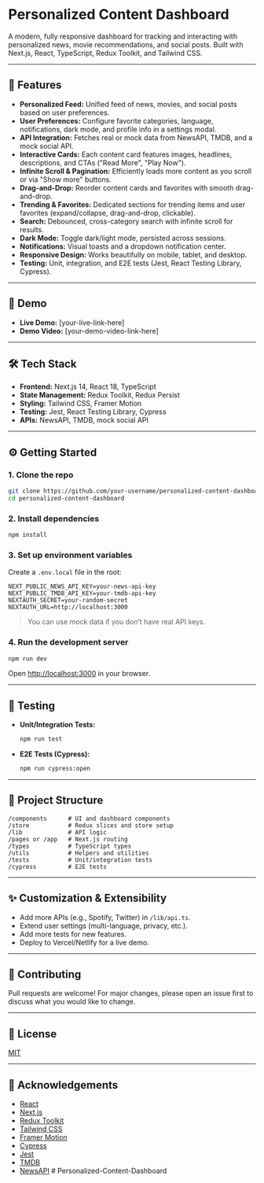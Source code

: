 # Personalized Content Dashboard

A modern, fully responsive dashboard for tracking and interacting with personalized news, movie recommendations, and social posts. Built with Next.js, React, TypeScript, Redux Toolkit, and Tailwind CSS.

---

## 🚀 Features

- **Personalized Feed:** Unified feed of news, movies, and social posts based on user preferences.
- **User Preferences:** Configure favorite categories, language, notifications, dark mode, and profile info in a settings modal.
- **API Integration:** Fetches real or mock data from NewsAPI, TMDB, and a mock social API.
- **Interactive Cards:** Each content card features images, headlines, descriptions, and CTAs ("Read More", "Play Now").
- **Infinite Scroll & Pagination:** Efficiently loads more content as you scroll or via "Show more" buttons.
- **Drag-and-Drop:** Reorder content cards and favorites with smooth drag-and-drop.
- **Trending & Favorites:** Dedicated sections for trending items and user favorites (expand/collapse, drag-and-drop, clickable).
- **Search:** Debounced, cross-category search with infinite scroll for results.
- **Dark Mode:** Toggle dark/light mode, persisted across sessions.
- **Notifications:** Visual toasts and a dropdown notification center.
- **Responsive Design:** Works beautifully on mobile, tablet, and desktop.
- **Testing:** Unit, integration, and E2E tests (Jest, React Testing Library, Cypress).

---

## 📸 Demo

- **Live Demo:** [your-live-link-here]
- **Demo Video:** [your-demo-video-link-here]

---

## 🛠️ Tech Stack

- **Frontend:** Next.js 14, React 18, TypeScript
- **State Management:** Redux Toolkit, Redux Persist
- **Styling:** Tailwind CSS, Framer Motion
- **Testing:** Jest, React Testing Library, Cypress
- **APIs:** NewsAPI, TMDB, mock social API

---

## ⚙️ Getting Started

### 1. Clone the repo
```bash
git clone https://github.com/your-username/personalized-content-dashboard.git
cd personalized-content-dashboard
```

### 2. Install dependencies
```bash
npm install
```

### 3. Set up environment variables
Create a `.env.local` file in the root:
```
NEXT_PUBLIC_NEWS_API_KEY=your-news-api-key
NEXT_PUBLIC_TMDB_API_KEY=your-tmdb-api-key
NEXTAUTH_SECRET=your-random-secret
NEXTAUTH_URL=http://localhost:3000
```
> You can use mock data if you don’t have real API keys.

### 4. Run the development server
```bash
npm run dev
```
Open [http://localhost:3000](http://localhost:3000) in your browser.

---

## 🧪 Testing

- **Unit/Integration Tests:**
  ```bash
  npm run test
  ```
- **E2E Tests (Cypress):**
  ```bash
  npm run cypress:open
  ```

---

## 📁 Project Structure

```
/components      # UI and dashboard components
/store           # Redux slices and store setup
/lib             # API logic
/pages or /app   # Next.js routing
/types           # TypeScript types
/utils           # Helpers and utilities
/tests           # Unit/integration tests
/cypress         # E2E tests
```

---

## ✨ Customization & Extensibility
- Add more APIs (e.g., Spotify, Twitter) in `/lib/api.ts`.
- Extend user settings (multi-language, privacy, etc.).
- Add more tests for new features.
- Deploy to Vercel/Netlify for a live demo.

---

## 🤝 Contributing
Pull requests are welcome! For major changes, please open an issue first to discuss what you would like to change.

---

## 📄 License
[MIT](LICENSE)

---

## 🙏 Acknowledgements
- [React](https://react.dev/)
- [Next.js](https://nextjs.org/)
- [Redux Toolkit](https://redux-toolkit.js.org/)
- [Tailwind CSS](https://tailwindcss.com/)
- [Framer Motion](https://www.framer.com/motion/)
- [Cypress](https://www.cypress.io/)
- [Jest](https://jestjs.io/)
- [TMDB](https://www.themoviedb.org/)
- [NewsAPI](https://newsapi.org/) #   P e r s o n a l i z e d - C o n t e n t - D a s h b o a r d  
 